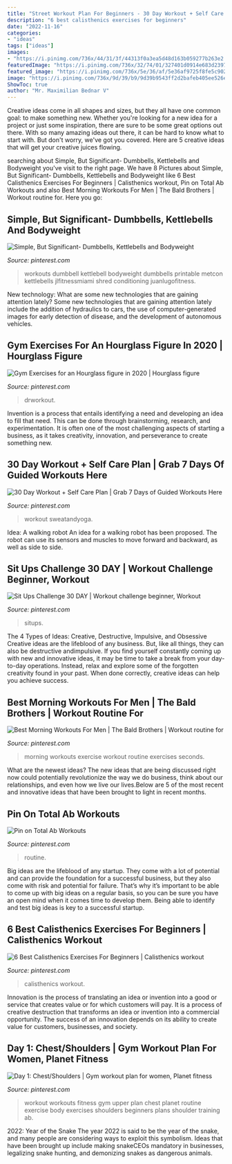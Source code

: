 ```yaml
---
title: "Street Workout Plan For Beginners - 30 Day Workout + Self Care Plan"
description: "6 best calisthenics exercises for beginners"
date: "2022-11-16"
categories:
- "ideas"
tags: ["ideas"]
images:
- "https://i.pinimg.com/736x/44/31/3f/44313f0a3ea5d48d163b059277b263e2.jpg"
featuredImage: "https://i.pinimg.com/736x/32/74/01/327401d0914e683d239799ea8c517da2--printable-workouts-exercise-plans.jpg"
featured_image: "https://i.pinimg.com/736x/5e/36/af/5e36af9725f8fe5c9024601642ea39ac.jpg"
image: "https://i.pinimg.com/736x/9d/39/b9/9d39b9543ff2d2bafeb405ee526e53b2.jpg"
ShowToc: true
author: "Mr. Maximilian Bednar V"
---
```



Creative ideas come in all shapes and sizes, but they all have one common goal: to make something new. Whether you're looking for a new idea for a project or just some inspiration, there are sure to be some great options out there. With so many amazing ideas out there, it can be hard to know what to start with. But don't worry, we've got you covered. Here are 5 creative ideas that will get your creative juices flowing.

	

		
searching about Simple, But Significant- Dumbbells, Kettlebells and Bodyweight you've visit to the right page. We have 8 Pictures about Simple, But Significant- Dumbbells, Kettlebells and Bodyweight like 6 Best Calisthenics Exercises For Beginners | Calisthenics workout, Pin on Total Ab Workouts and also Best Morning Workouts For Men | The Bald Brothers | Workout routine for. Here you go:
		
    
## Simple, But Significant- Dumbbells, Kettlebells And Bodyweight

<img loading=lazy src="https://i.pinimg.com/736x/37/ff/a1/37ffa17210373eaf4cc181e85a289193.jpg" onerror="this.onerror=null;this.src='https://tse4.mm.bing.net/th?id=OIP.jkDAnHqUxl8itt0gF0ZBCwHaLH&amp;pid=15.1';" alt="Simple, But Significant- Dumbbells, Kettlebells and Bodyweight">

_Source: pinterest.com_

>workouts dumbbell kettlebell bodyweight dumbbells printable metcon kettlebells jlfitnessmiami shred conditioning juanlugofitness. 

	

New technology: What are some new technologies that are gaining attention lately?
Some new technologies that are gaining attention lately include the addition of hydraulics to cars, the use of computer-generated images for early detection of disease, and the development of autonomous vehicles.

    
## Gym Exercises For An Hourglass Figure In 2020 | Hourglass Figure

<img loading=lazy src="https://i.pinimg.com/736x/9d/39/b9/9d39b9543ff2d2bafeb405ee526e53b2.jpg" onerror="this.onerror=null;this.src='https://tse4.mm.bing.net/th?id=OIP.1z5XIsAeQxdxMGFDqnSWCwHaLG&amp;pid=15.1';" alt="Gym Exercises for an Hourglass figure in 2020 | Hourglass figure">

_Source: pinterest.com_

>drworkout. 

	

Invention is a process that entails identifying a need and developing an idea to fill that need. This can be done through brainstorming, research, and experimentation. It is often one of the most challenging aspects of starting a business, as it takes creativity, innovation, and perseverance to create something new.

    
## 30 Day Workout + Self Care Plan | Grab 7 Days Of Guided Workouts Here

<img loading=lazy src="https://i.pinimg.com/736x/15/fb/2f/15fb2f7f363b28dfa0bf6f4480070925.jpg" onerror="this.onerror=null;this.src='https://tse2.mm.bing.net/th?id=OIP.8knumN-L6LuyrEhnhJEEtQHaLf&amp;pid=15.1';" alt="30 Day Workout + Self Care Plan | Grab 7 Days of Guided Workouts Here">

_Source: pinterest.com_

>workout sweatandyoga. 

	

Idea: A walking robot
An idea for a walking robot has been proposed. The robot can use its sensors and muscles to move forward and backward, as well as side to side.

    
## Sit Ups Challenge 30 DAY | Workout Challenge Beginner, Workout

<img loading=lazy src="https://i.pinimg.com/736x/a5/47/2c/a5472cc5e5b331b3f804c7a7fde55f24.jpg" onerror="this.onerror=null;this.src='https://tse3.mm.bing.net/th?id=OIP.DU0JUw3yhwJmxTsbudVT6wHaLH&amp;pid=15.1';" alt="Sit Ups Challenge 30 DAY | Workout challenge beginner, Workout">

_Source: pinterest.com_

>situps. 

	

The 4 Types of Ideas: Creative, Destructive, Impulsive, and Obsessive
Creative ideas are the lifeblood of any business. But, like all things, they can also be destructive andimpulsive. If you find yourself constantly coming up with new and innovative ideas, it may be time to take a break from your day-to-day operations. Instead, relax and explore some of the forgotten creativity found in your past. When done correctly, creative ideas can help you achieve success.

    
## Best Morning Workouts For Men | The Bald Brothers | Workout Routine For

<img loading=lazy src="https://i.pinimg.com/736x/44/31/3f/44313f0a3ea5d48d163b059277b263e2.jpg" onerror="this.onerror=null;this.src='https://tse4.mm.bing.net/th?id=OIP.KNrjGssrIxqHvx5j7Bc3qQHaO0&amp;pid=15.1';" alt="Best Morning Workouts For Men | The Bald Brothers | Workout routine for">

_Source: pinterest.com_

>morning workouts exercise workout routine exercises seconds. 

	

What are the newest ideas?
The new ideas that are being discussed right now could potentially revolutionize the way we do business, think about our relationships, and even how we live our lives.Below are 5 of the most recent and innovative ideas that have been brought to light in recent months.

    
## Pin On Total Ab Workouts

<img loading=lazy src="https://i.pinimg.com/736x/e8/d7/c8/e8d7c89d9a16c9b2a89dc6cbd1ab62f4.jpg" onerror="this.onerror=null;this.src='https://tse4.mm.bing.net/th?id=OIP.6nW7mvx5xJsgdqy8sSFd9gHaLG&amp;pid=15.1';" alt="Pin on Total Ab Workouts">

_Source: pinterest.com_

>routine. 

	

Big ideas are the lifeblood of any startup. They come with a lot of potential and can provide the foundation for a successful business, but they also come with risk and potential for failure. That’s why it’s important to be able to come up with big ideas on a regular basis, so you can be sure you have an open mind when it comes time to develop them. Being able to identify and test big ideas is key to a successful startup.

    
## 6 Best Calisthenics Exercises For Beginners | Calisthenics Workout

<img loading=lazy src="https://i.pinimg.com/736x/5e/36/af/5e36af9725f8fe5c9024601642ea39ac.jpg" onerror="this.onerror=null;this.src='https://tse2.mm.bing.net/th?id=OIP.5XZiEzxYldwUlSkPTheBwQHaLG&amp;pid=15.1';" alt="6 Best Calisthenics Exercises For Beginners | Calisthenics workout">

_Source: pinterest.com_

>calisthenics workout. 

	

Innovation is the process of translating an idea or invention into a good or service that creates value or for which customers will pay. It is a process of creative destruction that transforms an idea or invention into a commercial opportunity. The success of an innovation depends on its ability to create value for customers, businesses, and society.

    
## Day 1: Chest/Shoulders | Gym Workout Plan For Women, Planet Fitness

<img loading=lazy src="https://i.pinimg.com/736x/32/74/01/327401d0914e683d239799ea8c517da2--printable-workouts-exercise-plans.jpg" onerror="this.onerror=null;this.src='https://tse3.mm.bing.net/th?id=OIP.QfWssqOQIJA8Dx7XEmyCgAHaOW&amp;pid=15.1';" alt="Day 1: Chest/Shoulders | Gym workout plan for women, Planet fitness">

_Source: pinterest.com_

>workout workouts fitness gym upper plan chest planet routine exercise body exercises shoulders beginners plans shoulder training ab. 

	

2022: Year of the Snake
The year 2022 is said to be the year of the snake, and many people are considering ways to exploit this symbolism. Ideas that have been brought up include making snakeCEOs mandatory in businesses, legalizing snake hunting, and demonizing snakes as dangerous animals.

